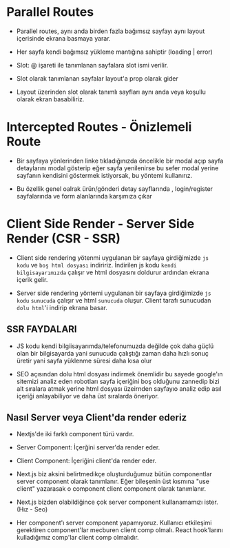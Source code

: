 # Parallel Routes

- Parallel routes, aynı anda birden fazla bağımsız sayfayı aynı layout içerisinde ekrana basmaya yarar.

- Her sayfa kendi bağımsız yükleme mantığına sahiptir (loading | error)

- Slot: @ işareti ile tanımlanan sayfalara slot ismi verilir.

- Slot olarak tanımlanan sayfalar layout'a prop olarak gider

- Layout üzerinden slot olarak tanımlı sayfları aynı anda veya koşullu olarak ekran basabiliriz.

# Intercepted Routes - Önizlemeli Route

- Bir sayfaya yönlerinden linke tıkladığınızda öncelikle bir modal açıp sayfa detaylarını modal gösterip eğer sayfa yenilenirse bu sefer modal yerine sayfanın kendisini göstermek istiyorsak, bu yöntemi kullanırız.

- Bu özellik genel oalrak ürün/gönderi detay sayflarında , login/register sayfalarında ve form alanlarında karşımıza çıkar

# Client Side Render - Server Side Render (CSR - SSR)

- Client side rendering yötenmi uygulanan bir sayfaya girdiğimizde `js kodu` ve `boş html dosyası` indiririz. İndirilen js kodu `kendi bilgisayarımızda` çalışır ve html dosyasını doldurur ardından ekrana içerik gelir.

- Server side rendering yöntemi uygulanan bir sayfaya girdiğimizde `js kodu` `sunucuda` çalışır ve html `sunucuda` oluşur. Client tarafı sunucudan `dolu html`'i indirip ekrana basar.

## SSR FAYDALARI

- JS kodu kendi bilgiisayarımda/telefonumuzda değilde çok daha güçlü olan bir bilgisayarda yani sunucuda çalıştığı zaman daha hızlı sonuç üretir yani sayfa yüklenme süresi daha kısa olur

- SEO açısından dolu html dosyası indirmek önemlidir bu sayede google'ın sitemizi analiz eden robotları sayfa içeriğini boş olduğunu zannedip bizi alt sıralara atmak yerine html dosyası üzeirnden sayfayıo analiz edip asıl içeriği anlayabiliyor ve daha üst sıralarda öneriyor.

## Nasıl Server veya Client'da render ederiz

- Nextjs'de iki farklı component türü vardır.
- Server Component: İçerğini server'da render eder.
- Client Component: İçeriğini client'da render eder.

- Next.js biz aksini belirtmedikçe oluşturduğumuz bütün componentlar server component olarak tanımlanır. Eğer bileşenin üst kısmına "use client" yazarasak o component client component olarak tanımlanır.

- Next.js bizden olabildiğince çok server component kullanamamızı ister. (Hız - Seo)

- Her component'ı server component yapamıyoruz. Kullanıcı etkileşimi gerektiren component'lar mecburen client comp olmalı. React hook'larını kulladığımız comp'lar client comp olmalıdır.
